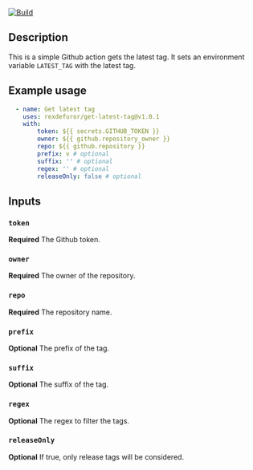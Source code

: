 [![Build](https://github.com/rexdefuror/get-latest-tag/actions/workflows/pipeline.yml/badge.svg)](https://github.com/rexdefuror/get-latest-tag/actions/workflows/pipeline.yml/badge.svg)

## Description

This is a simple Github action gets the latest tag. It sets an environment variable `LATEST_TAG` with the latest tag.

## Example usage

```yaml
  - name: Get latest tag
    uses: rexdefuror/get-latest-tag@v1.0.1
    with:
        token: ${{ secrets.GITHUB_TOKEN }}
        owner: ${{ github.repository_owner }}
        repo: ${{ github.repository }}
        prefix: v # optional
        suffix: '' # optional
        regex: '' # optional
        releaseOnly: false # optional
```


## Inputs

### `token`

**Required** The Github token.

### `owner`

**Required** The owner of the repository.

### `repo`

**Required** The repository name.

### `prefix`

**Optional** The prefix of the tag.

### `suffix`    

**Optional** The suffix of the tag.

### `regex`

**Optional** The regex to filter the tags.

### `releaseOnly`

**Optional** If true, only release tags will be considered.


